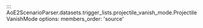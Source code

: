 ::: AoE2ScenarioParser.datasets.trigger_lists.projectile_vanish_mode.ProjectileVanishMode
    options:
      members_order: 'source'